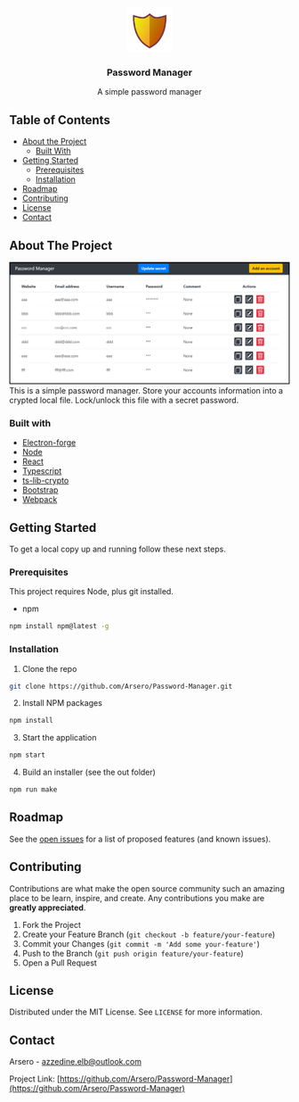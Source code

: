 <!--
*** Thanks for checking out this README Template. If you have a suggestion that would
*** make this better, please fork the repo and create a pull request or simply open
*** an issue with the tag "enhancement".
*** Thanks again! Now go create something AMAZING! :D
-->

<!-- PROJECT SHIELDS -->
<!--
*** I'm using markdown "reference style" links for readability.
*** Reference links are enclosed in brackets [ ] instead of parentheses ( ).
*** See the bottom of this document for the declaration of the reference variables
*** for contributors-url, forks-url, etc. This is an optional, concise syntax you may use.
*** https://www.markdownguide.org/basic-syntax/#reference-style-links
-->

<!-- PROJECT LOGO -->
<br />
<p align="center">
  <a href="https://github.com/Arsero/Password-Manager">
    <img src="icons/shield.png" alt="Logo" width="80" height="80">
  </a>

  <h3 align="center">Password Manager</h3>

  <p align="center">
    A simple password manager
    <br />
</p>

<!-- TABLE OF CONTENTS -->
## Table of Contents
* [About the Project](#about-the-project)
  * [Built With](#built-with)
* [Getting Started](#getting-started)
  * [Prerequisites](#prerequisites)
  * [Installation](#installation)
* [Roadmap](#roadmap)
* [Contributing](#contributing)
* [License](#license)
* [Contact](#contact)

## About The Project
![Simple Password Manager][product-screenshot]
This is a simple password manager. Store your accounts information into a crypted local file. Lock/unlock this file with a secret password.  
  
### Built with
* [Electron-forge](https://github.com/electron-userland/electron-forge)
* [Node](https://nodejs.org/en/about/)
* [React](https://github.com/facebook/react)
* [Typescript](https://github.com/microsoft/TypeScript)
* [ts-lib-crypto](https://github.com/wavesplatform/ts-lib-crypto)
* [Bootstrap](https://github.com/twbs/bootstrap)
* [Webpack](https://github.com/webpack/webpack)

<!-- GETTING STARTED -->
## Getting Started

To get a local copy up and running follow these next steps.

### Prerequisites

This project requires Node, plus git installed.
* npm
```sh
npm install npm@latest -g
```

### Installation

1. Clone the repo
```sh
git clone https://github.com/Arsero/Password-Manager.git
```
2. Install NPM packages
```sh
npm install
```
3. Start the application
```sh
npm start
```
4. Build an installer (see the out folder)
```sh
npm run make
```

<!-- ROADMAP -->
## Roadmap

See the [open issues](https://github.com/Arsero/Password-Manager/issues) for a list of proposed features (and known issues).

<!-- CONTRIBUTING -->
## Contributing

Contributions are what make the open source community such an amazing place to be learn, inspire, and create. Any contributions you make are **greatly appreciated**.

1. Fork the Project
2. Create your Feature Branch (`git checkout -b feature/your-feature`)
3. Commit your Changes (`git commit -m 'Add some your-feature'`)
4. Push to the Branch (`git push origin feature/your-feature`)
5. Open a Pull Request

## License
Distributed under the MIT License. See `LICENSE` for more information.

<!-- CONTACT -->
## Contact
Arsero - azzedine.elb@outlook.com

Project Link: [https://github.com/Arsero/Password-Manager](https://github.com/Arsero/Password-Manager)

[product-screenshot]: images/screenshot.png